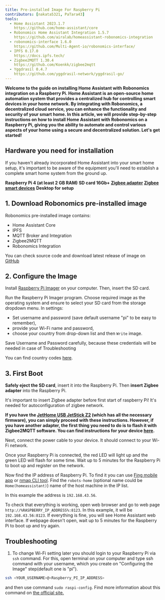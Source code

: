 ```yaml
---
title: Pre-installed Image For Raspberry Pi
contributors: [nakata5321, PaTara43]
tools:
  - Home Assistant 2023.1.7
    https://github.com/home-assistant/core
  - Robonomics Home Assistant Integration 1.5.7
    https://github.com/airalab/homeassistant-robonomics-integration
  - robonomics-interface 1.6.0
    https://github.com/Multi-Agent-io/robonomics-interface/
  - IPFS 0.17.0
    https://docs.ipfs.tech/
  - Zigbee2MQTT 1.30.4
    https://github.com/Koenkk/zigbee2mqtt
  - Yggdrasil 0.4.7
    https://github.com/yggdrasil-network/yggdrasil-go/
---
```


**Welcome to the guide on installing Home Assistant with Robonomics integration on a Raspberry Pi. Home Assistant is an open-source home automation system that provides a centralized hub for controlling smart devices in your home network. By integrating with Robonomics, a decentralized cloud service, you can enhance the functionality and security of your smart home. In this article, we will provide step-by-step instructions on how to install Home Assistant with Robonomics on a Raspberry Pi, giving you the ability to automate and control various aspects of your home using a secure and decentralized solution. Let's get started!**

## Hardware you need for installation

If you haven't already incorporated Home Assistant into your smart home setup, it's important to be aware of the equipment you'll need to establish a complete smart home system from the ground up.

  <robo-wiki-grid-element-wrapper textAlign="center" :columns="3" flexible>
    <robo-wiki-grid-element>
      <robo-wiki-picture src="home-assistant/need_2.png" /> 
      <b>Raspberry Pi 4 (at least 2 GB RAM)</b>
    </robo-wiki-grid-element>
    <robo-wiki-grid-element>
      <robo-wiki-picture src="home-assistant/need_3.png" /> 
      <b>SD card 16Gb+</b>
    </robo-wiki-grid-element>
    <robo-wiki-grid-element>
      <robo-wiki-picture src="home-assistant/need_7.png" /> 
      <a href="https://www.zigbee2mqtt.io/information/supported_adapters.html" target="_blank"><b>Zigbee adapter</b></a>
    </robo-wiki-grid-element>
  </robo-wiki-grid-element-wrapper>

  <robo-wiki-grid-element-wrapper textAlign="center" :columns="2">
    <robo-wiki-grid-element>
      <robo-wiki-picture src="home-assistant/need_5.png" />
      <a href="https://slsys.io/action/supported_devices.html" target="_blank"><b>Zigbee smart devices</b></a>
    </robo-wiki-grid-element>
    <robo-wiki-grid-element>
      <robo-wiki-picture src="home-assistant/need_9.png" />
      <b>Desktop for setup</b>
    </robo-wiki-grid-element>
  </robo-wiki-grid-element-wrapper>


## 1. Download Robonomics pre-installed image

Robonomics pre-installed image contains:
- Home Assistant Core
- IPFS
- MQTT Broker and Integration
- Zigbee2MQTT
- Robonomics Integration

<robo-wiki-button label="Download image (~528 Mb)" link="https://crustipfs.info/ipfs/QmS2Zw3F1x8UiSc15HgWDG9PC5wA4ox8DEmHTgCGmrzLDx" />

<robo-wiki-note type="warning" title="For advanced users">

You can check source code and download latest release of image on [GitHub](https://github.com/airalab/Robonomics-HomeAssistant-image/releases)

</robo-wiki-note>


## 2. Configure the Image

Install [Raspberry Pi Imager](https://www.raspberrypi.com/software/) on your computer. Then, insert the SD card.

<robo-wiki-picture src="home-assistant/insert-sd-card.gif" alt="insert SD card" />


Run the Raspberry Pi Imager program. Choose required image as the operating system and ensure to select your SD card from the storage dropdown menu. 
In settings:
- Set username and password (save default username "pi" to be easy to remember),  
- provide your Wi-Fi name and password, 
- choose your country from drop-down list
and then `Write` image. 
                   
<robo-wiki-note type="note">Save Username and Password carefully, because these credentials will be needed in case of Troubleshooting</robo-wiki-note>
                        
<robo-wiki-video autoplay loop controls :videos="[{src: 'https://cloudflare-ipfs.com/ipfs/QmSZM7uVizqQjLnKJy2kifs9uDZB91MgALDBARenkzU3mb', type:'mp4'}]" />

You can find country codes [here](https://en.wikipedia.org/wiki/List_of_ISO_3166_country_codes).

## 3. First Boot

**Safely eject the SD card**, insert it into the Raspberry Pi. Then **insert Zigbee adapter** into the Raspberry Pi.

<robo-wiki-note type="warning">It's important to insert Zigbee adapter before first start of raspberry Pi! 
It's needed for autoconfiguration of zigbee network.</robo-wiki-note>

**If you have the [JetHome USB JetStick Z2](https://jethome.ru/z2/?sl=en) (which has all the necessary firmware), you can simply proceed with these instructions. However, if you have another adapter, the first thing you need to do is to flash it with Zigbee2MQTT software. You can find instructions for your device [here](https://www.zigbee2mqtt.io/information/supported_adapters.html).**

Next, connect the power cable to your device. It should connect to your Wi-Fi network. 

<robo-wiki-picture src="home-assistant/first-start.gif" alt="first boot" />

Once your Raspberry Pi is connected, the red LED will light up and the green LED will flash for some time. Wait up to 5 minutes for the Raspberry Pi to boot up and register on the network. 

Now find the IP address of Raspberry Pi. To find it you can use [Fing mobile app](https://www.fing.com/products) or 
[nmap CLI tool](https://vitux.com/find-devices-connected-to-your-network-with-nmap/). Find the `robots-home` (optional name could be `Home(homeassistant)`) 
name of the host machine in the IP list. 

In this example the address is `192.168.43.56`. 

To check that everything is working, open web browser and go to web page `http://%RASPBERRY_IP_ADDRESS%:8123`. In this example, it will be `192.168.43.56:8123`.
If everything is fine, you will see Home Assistant web interface. If webpage doesn't open, wait up to 5 minutes for the Raspberry Pi to boot up and try again. 

<robo-wiki-video loop controls :videos="[{src: 'https://crustipfs.info/ipfs/QmXjFaTd81dLrMgADtENmSqbS2uJuLJUgQUrmDu2CsSuAq', type:'mp4'}]" />


## Troubleshooting

1. To change Wi-Fi setting later you should login to your Raspberry Pi via `ssh` command. For this, open terminal on your computer
and type ssh command with your username, which you create on "Configuring the Image" step(default one is "pi"). 

<code-helper additionalLine="your_username@your_hostname">

```bash
ssh <YOUR_USERNAME>@<Raspberry_PI_IP_ADDRESS>
```
</code-helper>

and then use command `sudo raspi-config`. Find more information about this command on [the official site.](https://www.raspberrypi.com/documentation/computers/configuration.html)
